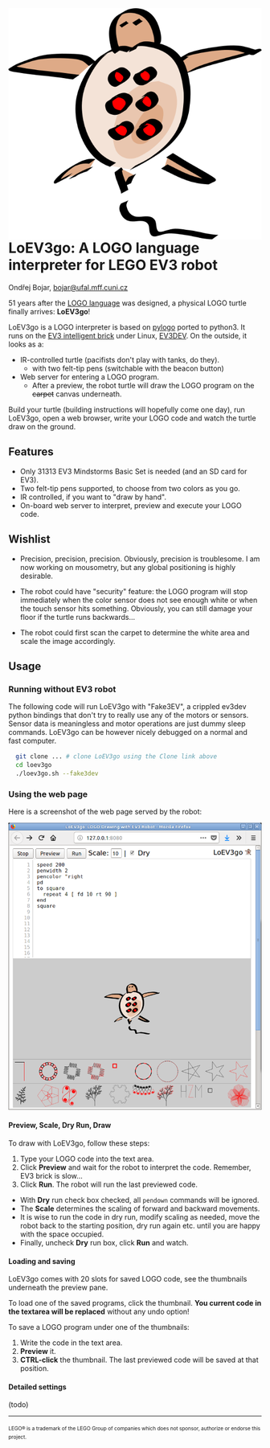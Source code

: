<img align="right" src="web/loev3go.svg"/>

# LoEV3go: A LOGO language interpreter for LEGO EV3 robot
Ondřej Bojar, bojar@ufal.mff.cuni.cz

51 years after the [LOGO language](https://en.wikipedia.org/wiki/Logo_(programming_language))
was designed, a physical LOGO turtle finally arrives: **LoEV3go**!

LoEV3go is a LOGO interpreter is based on [pylogo](http://pylogo.sourceforge.net/) ported to python3. It runs on the [EV3 intelligent brick](https://shop.lego.com/en-US/EV3-Intelligent-Brick-45500)
under Linux, [EV3DEV](http://ev3dev.org/). On the outside, it looks as a:

- IR-controlled turtle (pacifists don't play with tanks, do they).
  - with two felt-tip pens (switchable with the beacon button)
- Web server for entering a LOGO program.
  - After a preview, the robot turtle will draw the LOGO program on the <s>carpet</s> canvas underneath.

Build your turtle (building instructions will hopefully come one day), run LoEV3go, open a web browser,
write your LOGO code and watch the turtle draw on the ground.

## Features

- Only 31313 EV3 Mindstorms Basic Set is needed (and an SD card for EV3).
- Two felt-tip pens supported, to choose from two colors as you go.
- IR controlled, if you want to "draw by hand".
- On-board web server to interpret, preview and execute your LOGO code.

## Wishlist

- Precision, precision, precision. Obviously, precision is troublesome. I am now working on mousometry, but any global positioning is highly desirable.

- The robot could have "security" feature: the LOGO program will stop immediately
when the color sensor does not see enough white or when the touch sensor hits
something. Obviously, you can still damage your floor if the turtle runs
backwards...

- The robot could first scan the carpet to determine the white area and scale the image accordingly.

## Usage

### Running without EV3 robot

The following code will run LoEV3go with "Fake3EV", a crippled ev3dev python bindings that don't try to really use any of the motors or sensors. Sensor data is meaningless and motor operations are just dummy sleep commands. LoEV3go can be however nicely debugged on a normal and fast computer.

```bash
  git clone ... # clone LoEV3go using the Clone link above
  cd loev3go
  ./loev3go.sh --fake3dev
```

### Using the web page

Here is a screenshot of the web page served by the robot:
<center>
<img src="screenshots/web-server.png"/>
</center>

#### Preview, Scale, Dry Run, Draw

To draw with LoEV3go, follow these steps:
1. Type your LOGO code into the text area.
2. Click **Preview** and wait for the robot to interpret the code. Remember, EV3 brick is slow...
3. Click **Run**. The robot will run the last previewed code.
  - With **Dry** run check box checked, all ```pendown``` commands will be ignored.
  - The **Scale** determines the scaling of forward and backward movements.
  - It is wise to run the code in dry run, modify scaling as needed, move the robot back to the starting position, dry run again etc. until you are happy with the space occupied.
  - Finally, uncheck **Dry** run box, click **Run** and watch.

#### Loading and saving

LoEV3go comes with 20 slots for saved LOGO code, see the thumbnails underneath the preview pane.

To load one of the saved programs, click the thumbnail. **You current code in the textarea will be replaced** without any undo option!

To save a LOGO program under one of the thumbnails:
1. Write the code in the text area.
2. **Preview** it.
3. **CTRL-click** the thumbnail. The last previewed code will be saved at that position.

#### Detailed settings

(todo)

<hr/>
<font size="1">LEGO® is a trademark of the LEGO Group of companies which does not sponsor, authorize or endorse this project.</font> 
